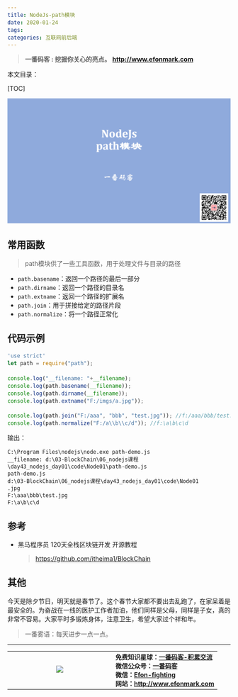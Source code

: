```yaml
---
title: NodeJs-path模块
date: 2020-01-24
tags: 
categories: 互联网前后端
---
```


> **一番码客 : 挖掘你关心的亮点。**
> **http://www.efonmark.com**

本文目录：

[TOC]

![image-20200124085318630](2020-01-24-NodeJs-path模块/image-20200124085318630.png)

<!--more-->

## 常用函数

> path模块供了一些工具函数，用于处理文件与目录的路径

- `path.basename`：返回一个路径的最后一部分
- `path.dirname`：返回一个路径的目录名
- `path.extname`：返回一个路径的扩展名
- `path.join`：用于拼接给定的路径片段
- `path.normalize`：将一个路径正常化

## 代码示例

```js
'use strict'
let path = require("path");

console.log("__filename: "+__filename);
console.log(path.basename(__filename));
console.log(path.dirname(__filename));
console.log(path.extname("F:/imgs/a.jpg"));

console.log(path.join("F:/aaa", "bbb", "test.jpg")); //f:/aaa/bbb/test.jpg
console.log(path.normalize("F:/a\\b\\c/d")); //f:\a\b\c\d
```

输出：

```
C:\Program Files\nodejs\node.exe path-demo.js 
__filename: d:\03-BlockChain\06_nodejs课程\day43_nodejs_day01\code\Node01\path-demo.js
path-demo.js
d:\03-BlockChain\06_nodejs课程\day43_nodejs_day01\code\Node01
.jpg
F:\aaa\bbb\test.jpg
F:\a\b\c\d
```



## 参考

* 黑马程序员 120天全栈区块链开发 开源教程

    > https://github.com/itheima1/BlockChain

## 其他
今天是除夕节日，明天就是春节了。这个春节大家都不要出去乱跑了，在家呆着是最安全的。为奋战在一线的医护工作者加油，他们同样是父母，同样是子女，真的非常不容易。大家平时多锻炼身体，注意卫生，希望大家过个祥和年。

> 一番雾语：每天进步一点一点。

-------
<table>
<tr>
<td ><center><img src="http://www.efonmark.com/efonmark-blog/readme/guanzhu_1.jpg" width=40%></center></td>
<td width="50%" align=left><b>
    免费知识星球：<a href="http://www.efonmark.com/efonmark-blog/readme/zhishixingqiu1.png">一番码客-积累交流</a><br>
    微信公众号：<a href="http://www.efonmark.com/efonmark-blog/readme/guanzhu_1.jpg">一番码客</a><br>
    微信：<a href="http://www.efonmark.com/efonmark-blog/readme/weixin.jpg">Efon-fighting</a><br>
    网站：<a href="http://www.efonmark.com">http://www.efonmark.com</a><br></b></td>
</tr>
</table>